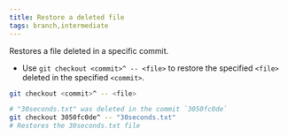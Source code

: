 ```yaml
---
title: Restore a deleted file
tags: branch,intermediate
---
```


Restores a file deleted in a specific commit.

- Use `git checkout <commit>^ -- <file>` to restore the specified `<file>` deleted in the specified `<commit>`.

```sh
git checkout <commit>^ -- <file>
```

```sh
# "30seconds.txt" was deleted in the commit `3050fc0de`
git checkout 3050fc0de^ -- "30seconds.txt"
# Restores the 30seconds.txt file
```
